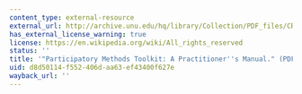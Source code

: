 ```yaml
---
content_type: external-resource
external_url: http://archive.unu.edu/hq/library/Collection/PDF_files/CRIS/PMT.pdf
has_external_license_warning: true
license: https://en.wikipedia.org/wiki/All_rights_reserved
status: ''
title: '"Participatory Methods Toolkit: A Practitioner''s Manual." (PDF - 1.8MB)'
uid: d8d50114-f552-406d-aa63-ef43400f627e
wayback_url: ''
---
```


